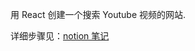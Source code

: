 用 React 创建一个搜索 Youtube 视频的网站.

详细步骤见：[notion 笔记](https://occipital-flower-2ac.notion.site/Youtube-App-1526ce79f6644999b9bd87b28cd511a6)
